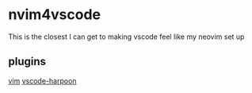 # nvim4vscode
This is the closest I can get to making vscode feel like my neovim set up

## plugins
[vim](https://github.com/VSCodeVim/Vim)
[vscode-harpoon](https://github.com/tobias-z/vscode-harpoon)

